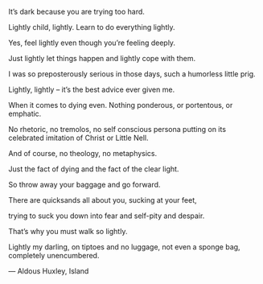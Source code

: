 It’s dark because you are trying too hard.

Lightly child, lightly. Learn to do everything lightly.

Yes, feel lightly even though you’re feeling deeply.

Just lightly let things happen and lightly cope with them.

I was so preposterously serious in those days, such a humorless little prig.

Lightly, lightly – it’s the best advice ever given me.

When it comes to dying even. Nothing ponderous, or portentous, or emphatic.

No rhetoric, no tremolos, no self conscious persona putting on its celebrated imitation of Christ or Little Nell.

And of course, no theology, no metaphysics.

Just the fact of dying and the fact of the clear light.

So throw away your baggage and go forward.

There are quicksands all about you, sucking at your feet,

trying to suck you down into fear and self-pity and despair.

That’s why you must walk so lightly.

Lightly my darling, on tiptoes and no luggage, not even a sponge bag, completely unencumbered. 

— Aldous Huxley, Island
